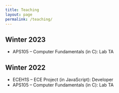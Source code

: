 ```yaml
---
title: Teaching
layout: page
permalink: /teaching/
---
```


## Winter 2023
- APS105 – Computer Fundamentals (in C): Lab TA

## Winter 2022
- ECEH1S – ECE Project (in JavaScript): Developer
- APS105 – Computer Fundamentals (in C): Lab TA
